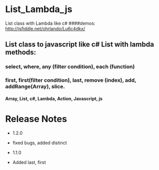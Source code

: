 # List_Lambda_js
List class with Lambda like c#
####demos: http://jsfiddle.net/ohrlando/Lu6c4dkx/

## List class to javascript like c# List with lambda methods:
### select, where, any (filter condition), each (function)
### first, first(filter condition), last, remove (index), add, addRange(Array), slice.

#### Array, List, c#, Lambda, Action, Javascript, js


# Release Notes

- 1.2.0
- fixed bugs, added distinct 

- 1.1.0
- Added last, first
